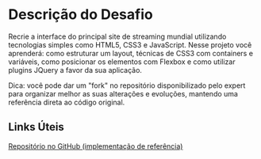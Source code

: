 # Descrição do Desafio
Recrie a interface do principal site de streaming mundial utilizando tecnologias simples como HTML5, CSS3 e JavaScript. Nesse projeto você aprenderá: como estruturar um layout, técnicas de CSS3 com containers e variáveis, como posicionar os elementos com Flexbox e como utilizar plugins JQuery a favor da sua aplicação.

Dica: você pode dar um "fork" no repositório disponibilizado pelo expert para organizar melhor as suas alterações e evoluções, mantendo uma referência direta ao código original.

## Links Úteis
[Repositório no GitHub (implementação de referência)](https://github.com/felipeAguiarCode/netflix-clone)